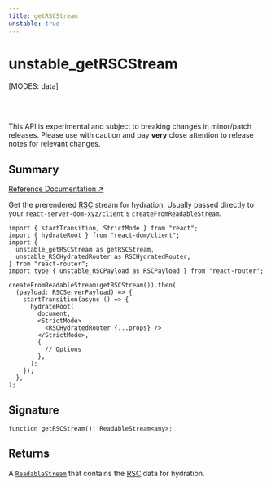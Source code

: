 ```yaml
---
title: getRSCStream
unstable: true
---
```


# unstable_getRSCStream

<!--
⚠️ ⚠️ IMPORTANT ⚠️ ⚠️

Thank you for helping improve our documentation!

This file is auto-generated from the JSDoc comments in the source
code, so please edit the JSDoc comments in the file below and this
file will be re-generated once those changes are merged.

https://github.com/remix-run/react-router/blob/main/packages/react-router/lib/rsc/html-stream/browser.ts
-->

[MODES: data]

<br />
<br />

<docs-warning>This API is experimental and subject to breaking changes in
minor/patch releases. Please use with caution and pay **very** close attention
to release notes for relevant changes.</docs-warning>

## Summary

[Reference Documentation ↗](https://api.reactrouter.com/v7/functions/react_router.unstable_getRSCStream.html)

Get the prerendered [RSC](https://react.dev/reference/rsc/server-components)
stream for hydration. Usually passed directly to your
`react-server-dom-xyz/client`'s `createFromReadableStream`.

```tsx
import { startTransition, StrictMode } from "react";
import { hydrateRoot } from "react-dom/client";
import {
  unstable_getRSCStream as getRSCStream,
  unstable_RSCHydratedRouter as RSCHydratedRouter,
} from "react-router";
import type { unstable_RSCPayload as RSCPayload } from "react-router";

createFromReadableStream(getRSCStream()).then(
  (payload: RSCServerPayload) => {
    startTransition(async () => {
      hydrateRoot(
        document,
        <StrictMode>
          <RSCHydratedRouter {...props} />
        </StrictMode>,
        {
          // Options
        },
      );
    });
  },
);
```

## Signature

```tsx
function getRSCStream(): ReadableStream<any>;
```

## Returns

A [`ReadableStream`](https://developer.mozilla.org/en-US/docs/Web/API/ReadableStream)
that contains the [RSC](https://react.dev/reference/rsc/server-components)
data for hydration.
